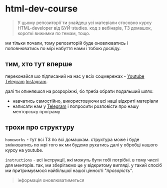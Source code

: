 # html-dev-course

> У цьому репозиторії ти знайдеш усі матеріали стосовно курсу HTML-developer від БУЙ-studies. код з вебінарів, ТЗ домашок, короткі вижимки по темам, тощо.

ми тільки почали, тому репозиторій буде оновлюватись і поповнюватись по мірі набуття нами і тобою досвіду. 

## тим, хто тут вперше
переконайся шо підписаний на нас у всіх соцмережах - [Youtube](https://www.youtube.com/channel/UCqzhlN5tlEXMqCoV83JZHlA) [Telegram](https://t.me/bui_studies) [Instagram](https://www.instagram.com/buistudies/).

далі ти опиняєшся на розроріжжі, бо треба обрати подальший шлях:
* навчатись самостійно, використовуючи всі наші відкриті матеріали
* написати нам у [Telegram](https://t.me/bu_bu_bui) і попросити розповісти про нашу менторську програму

## трохи про структуру
`homeworks` - тут всі ТЗ по всі домашкам. структура може і буде змінюватись по мрі того як ми будемо рухатись далі у обробці нашого курсу на youtube.

`instructions` - всі інструкції, які можуть бути тобі потрібні. в тому числі для менторів. так, ми зберігаємо це у відкритому вигляді. у такий спосіб ми притримуємося найбільшої нашої цінності "_прозорість_".

> інформація оновлюватиметься